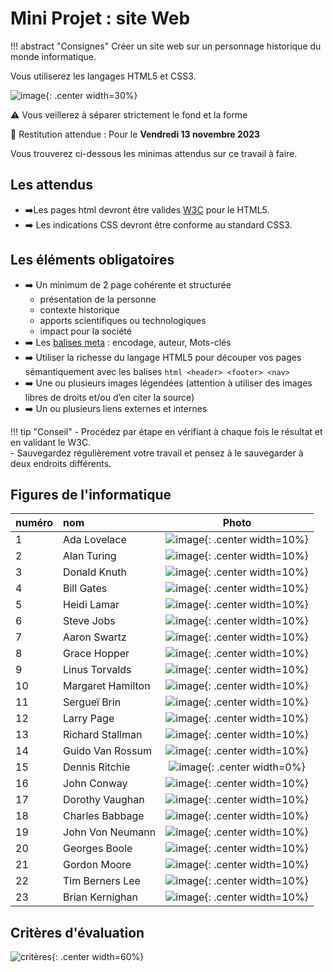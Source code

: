 # Mini Projet : site Web

!!! abstract "Consignes"
    Créer un site web sur un personnage historique du monde informatique.
 
Vous utiliserez les langages HTML5 et CSS3.  

![image](data/html5css3.png){: .center width=30%}
  
⚠️ Vous veillerez à séparer strictement le fond et la forme 

📆 Restitution attendue : Pour le **Vendredi 13 novembre 2023**
 
Vous trouverez ci-dessous les minimas attendus sur ce travail à faire. <br />

## Les attendus 
- ➡️Les pages html devront être valides [W3C](https://validator.w3.org/) pour le HTML5. 
- ➡️ Les indications CSS devront être conforme au standard CSS3. 

## Les éléments obligatoires 
- ➡️ Un minimum de 2 page cohérente et structurée 
    - présentation de la personne
    - contexte historique
    - apports scientifiques ou technologiques
    - impact pour la société
- ➡️ Les [balises meta](https://developer.mozilla.org/fr/docs/Web/HTML/Element/meta) : encodage, auteur, Mots-clés 
- ➡️ Utiliser la richesse du langage HTML5 pour découper vos pages sémantiquement avec les balises ```html <header> <footer> <nav>```
- ➡️ Une ou plusieurs images légendées (attention à utiliser des images libres de droits et/ou d’en citer la source) 
- ➡️ Un ou plusieurs liens externes et internes 

!!! tip "Conseil"
    - Procédez par étape en vérifiant à chaque fois le résultat et en validant le W3C.<br />
    - Sauvegardez régulièrement votre travail et pensez à le sauvegarder à deux endroits différents. 

## Figures de l'informatique
|numéro|nom| Photo|
|:---|:----|:---:|
|1|Ada Lovelace|![image](data/adalovelace.jpg){: .center width=10%}|
|2|Alan Turing|![image](data/turing.jpg){: .center width=10%}|
|3|Donald Knuth|![image](data/knuth.jpg){: .center width=10%}|
|4|Bill Gates|![image](data/gates.jpg){: .center width=10%}|
|5|Heidi Lamar|![image](data/lamar.jpg){: .center width=10%}|
|6|Steve Jobs|![image](data/jobs.jpg){: .center width=10%}|
|7|Aaron Swartz|![image](data/swartz.jpg){: .center width=10%}|
|8|Grace Hopper|![image](data/hopper.jpeg){: .center width=10%}|
|9|Linus Torvalds|![image](data/linus.jpeg){: .center width=10%}|
|10|Margaret Hamilton|![image](data/hamilton.jpg){: .center width=10%}|
|11|Sergueï Brin|![image](data/brin.jpg){: .center width=10%}|
|12|Larry Page|![image](data/page.jpg){: .center width=10%}|
|13|Richard Stallman|![image](data/stallman.jpeg){: .center width=10%}|
|14|Guido Van Rossum|![image](data/rossum.jpg){: .center width=10%}|
|15|Dennis Ritchie|![image](data/ritchie.jpg){: .center width=0%}|
|16|John Conway|![image](data/conway.jpg){: .center width=10%}|
|17|Dorothy Vaughan|![image](data/Vaughan.jpg){: .center width=10%}|
|18|Charles Babbage|![image](data/Babbage.jpg){: .center width=10%}|
|19|John Von Neumann|![image](data/vonneumann.jpg){: .center width=10%}|
|20|Georges Boole|![image](data/boole.jpg){: .center width=10%}|
|21|Gordon Moore |![image](data/moore.JPG){: .center width=10%}|
|22|Tim Berners Lee|![image](data/tim.jpg){: .center width=10%}|
|23|Brian Kernighan|![image](data/brian.jpg){: .center width=10%}|

## Critères d'évaluation

![critères](data/critereEvaluation.jpg){: .center width=60%}